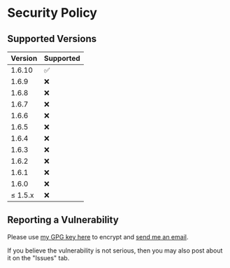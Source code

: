# Security Policy

## Supported Versions

| Version   | Supported          |
| --------- | ------------------ |
|   1.6.10  | :white_check_mark: |
|   1.6.9   | :x:                |
|   1.6.8   | :x:                |
|   1.6.7   | :x:                |
|   1.6.6   | :x:                |
|   1.6.5   | :x:                |
|   1.6.4   | :x:                |
|   1.6.3   | :x:                |
|   1.6.2   | :x:                |
|   1.6.1   | :x:                |
|   1.6.0   | :x:                |
| ≤ 1.5.x   | :x:                |

## Reporting a Vulnerability

Please use [my GPG key here](https://ericswpark.com/gpg.txt) to encrypt and [send me an email](mailto:me@ericswpark.com).

If you believe the vulnerability is not serious, then you may also post about it on the "Issues" tab.
